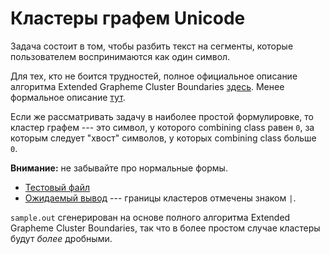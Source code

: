 Кластеры графем Unicode
=======================

Задача состоит в том, чтобы разбить текст на сегменты,
которые пользователем воспринимаются как один символ.

Для тех, кто не боится трудностей, полное официальное описание алгоритма
Extended Grapheme Cluster Boundaries [здесь](https://unicode.org/reports/tr29/#Grapheme_Cluster_Boundaries).
Менее формальное описание [тут](https://www.unicode.org/Public/15.1.0/ucd/auxiliary/GraphemeBreakTest.html).

Если же рассматривать задачу в наиболее простой формулировке, то кластер графем --- это
символ, у которого combining class равен `0`, за которым следует "хвост" символов, у которых 
combining class больше `0`.

**Внимание:** не забывайте про нормальные формы.

- [Тестовый файл](./sample.txt)
- [Ожидаемый вывод](./sample.out) --- границы кластеров отмечены знаком `|`.

`sample.out` сгенерирован на основе полного алгоритма Extended Grapheme Cluster Boundaries,
так что в более простом случае кластеры будут _более_ дробными.
